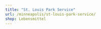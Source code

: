 ```yaml
---
title: "St. Louis Park Service"
url: /minneapolis/st-louis-park-service/
shop: Lebensmittel
---
```

